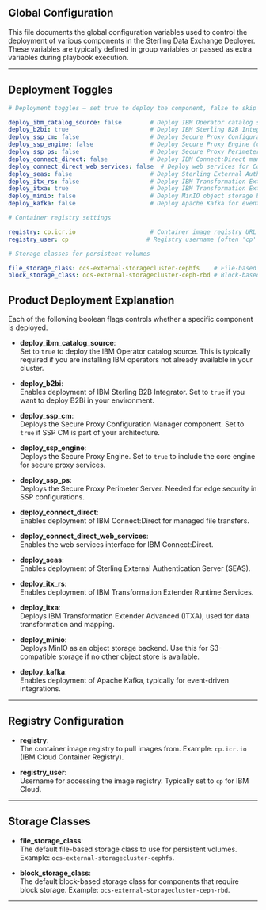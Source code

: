 ## Global Configuration

This file documents the global configuration variables used to control the deployment of various components in the Sterling Data Exchange Deployer. These variables are typically defined in group variables or passed as extra variables during playbook execution.

---

## Deployment Toggles

```yaml
# Deployment toggles — set true to deploy the component, false to skip

deploy_ibm_catalog_source: false        # Deploy IBM Operator catalog source for IBM operators
deploy_b2bi: true                       # Deploy IBM Sterling B2B Integrator
deploy_ssp_cm: false                    # Deploy Secure Proxy Configuration Manager (SSP CM)
deploy_ssp_engine: false                # Deploy Secure Proxy Engine (core SSP service)
deploy_ssp_ps: false                    # Deploy Secure Proxy Perimeter Server (SSP PS)
deploy_connect_direct: false            # Deploy IBM Connect:Direct managed file transfer
deploy_connect_direct_web_services: false  # Deploy web services for Connect:Direct
deploy_seas: false                      # Deploy Sterling External Authentication Server (SEAS)
deploy_itx_rs: false                    # Deploy IBM Transformation Extender Runtime Services
deploy_itxa: true                       # Deploy IBM Transformation Extender Advanced (ITXA)
deploy_minio: false                     # Deploy MinIO object storage backend
deploy_kafka: false                     # Deploy Apache Kafka for event-driven messaging

# Container registry settings

registry: cp.icr.io                     # Container image registry URL
registry_user: cp                      # Registry username (often 'cp' for IBM Cloud)

# Storage classes for persistent volumes

file_storage_class: ocs-external-storagecluster-cephfs    # File-based storage class
block_storage_class: ocs-external-storagecluster-ceph-rbd # Block-based storage class
```

## Product Deployment Explanation

Each of the following boolean flags controls whether a specific component is deployed.

- **deploy_ibm_catalog_source**:  
  Set to `true` to deploy the IBM Operator catalog source. This is typically required if you are installing IBM operators not already available in your cluster.

- **deploy_b2bi**:  
  Enables deployment of IBM Sterling B2B Integrator. Set to `true` if you want to deploy B2Bi in your environment.

- **deploy_ssp_cm**:  
  Deploys the Secure Proxy Configuration Manager component. Set to `true` if SSP CM is part of your architecture.

- **deploy_ssp_engine**:  
  Deploys the Secure Proxy Engine. Set to `true` to include the core engine for secure proxy services.

- **deploy_ssp_ps**:  
  Deploys the Secure Proxy Perimeter Server. Needed for edge security in SSP configurations.

- **deploy_connect_direct**:  
  Enables deployment of IBM Connect:Direct for managed file transfers.

- **deploy_connect_direct_web_services**:  
  Enables the web services interface for IBM Connect:Direct.

- **deploy_seas**:  
  Enables deployment of Sterling External Authentication Server (SEAS).

- **deploy_itx_rs**:  
  Enables deployment of IBM Transformation Extender Runtime Services.

- **deploy_itxa**:  
  Deploys IBM Transformation Extender Advanced (ITXA), used for data transformation and mapping.

- **deploy_minio**:  
  Deploys MinIO as an object storage backend. Use this for S3-compatible storage if no other object store is available.

- **deploy_kafka**:  
  Enables deployment of Apache Kafka, typically for event-driven integrations.

---

## Registry Configuration

- **registry**:  
  The container image registry to pull images from. Example: `cp.icr.io` (IBM Cloud Container Registry).

- **registry_user**:  
  Username for accessing the image registry. Typically set to `cp` for IBM Cloud.

---

## Storage Classes

- **file_storage_class**:  
  The default file-based storage class to use for persistent volumes. Example: `ocs-external-storagecluster-cephfs`.

- **block_storage_class**:  
  The default block-based storage class for components that require block storage. Example: `ocs-external-storagecluster-ceph-rbd`.

---